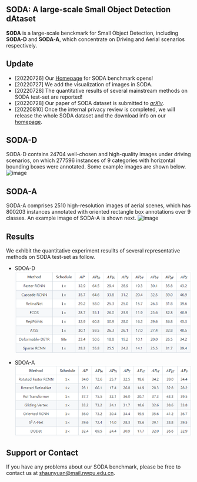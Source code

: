 ## **SODA**: A large-scale **S**mall **O**bject **D**etection d**A**taset
**SODA** is a large-scale benckmark for Small Object Detection, including **SODA-D** and **SODA-A**, which concentrate on Driving and Aerial scenarios respectively.

## **Update**
 - [20220726] Our [Homepage](https://shaunyuan22.github.io/SODA/) for SODA benchmark opens!
 - [20220727] We add the visualization of images in SODA.
 - [20220728] The quantitative results of several mainstream methods on SODA test-set are reported!
 - [20220728] Our paper of SODA dataset is submitted to [*arXiv*](https://arxiv.org/abs/2207.14096).
 - [20220810] Once the internal privacy review is completed, we will release the whole SODA dataset and the download info on our [homepage](https://shaunyuan22.github.io/SODA/).
 <!-- - [20220726] SODA Benchmark is officially available, please refer to the **Download** below. -->
 <!-- - [20220726] [Codes](https://github.com/shaunyuan22/SODA) for training and evaluating of SODA-D and SODA-A dataset are released. -->
 <!-- - [20220726] Pretrained models are released, please see the **Download** part. -->
 
## **SODA-D**
SODA-D contains 24704 well-chosen and high-quality images under driving scenarios, on which 277596 instances of 9 categories with horizontal bounding boxes were annotated. Some example images are shown below.
![image](imgs/sodad_vis.png)

## **SODA-A**
SODA-A comprises 2510 high-resolution images of aerial scenes, which has 800203 instances annotated with oriented rectangle box annotations over 9 classes. An example image of SODA-A is shown next.
![image](imgs/sodaa_vis.png)

## **Results**
We exhibit the quantitative experiment resullts of several representative methods on SODA test-set as follow.
 - SDOA-D
  ![image](imgs/sodad_res.PNG)
    <!--
    | **Method** | **Schedule** | **$AP$** | **$AP_{50}$** | **$AP_{75}$** | **$AP_T$** | **$AP_{eT}$** | **$AP_{rT}$** | **$AP_{gT}$** | **$AP_S$** |
    | :----: | :----: | :----: | :----: | :----: | :----: | :----: | :----: | :----: | :----: |
    | Faster RCNN | $1 \times$ | 32.9 | 64.5 | 29.4 | 28.9 | 19.3 | 30.1 | 35.8 | 43.2 |
    | Cascade RCNN | $1 \times$ |35.7 | 64.6 | 33.8 | 31.2 | 20.4 | 32.5 | 39.0 | 46.9 |
    | RetinaNet | $1 \times$ | 29.2 | 58.0 | 25.3 | 25.0 | 15.7 | 26.3 | 31.8 | 39.6 |
    | FCOS | $1 \times$ | 28.7 | 55.1 | 26.0 | 23.9 | 11.9 | 25.6 | 32.8 | 40.9 |
    | RepPoints | $1 \times$ | 32.9 | 60.8 | 30.9 | 28.0 | 16.2 | 29.6 | 36.8 | 45.3 |
    | ATSS | $1 \times$ | 30.1 | 59.5 | 26.3 | 26.1 | 17.0 | 27.4 | 32.8 | 40.5 |
    | Deformable-DETR | $50e$ | 23.4 | 50.6 | 18.8 | 19.2 | 10.1 | 20.0 | 26.5 | 34.2 |
    | Sparse RCNN | $1 \times$ | 28.3 | 55.8 | 25.5 | 24.2 | 14.1 | 25.5 | 31.7 | 39.4 |
    -->
    
 - SDOA-A
  ![image](imgs/sodaa_res.PNG)
    <!--
    | **Method** | **Schedule** | **$AP$** | **$AP_{50}$** | **$AP_{75}$** | **$AP_T$** | **$AP_{eT}$** | **$AP_{rT}$** | **$AP_{gT}$** | **$AP_S$** |
    | :----: | :----: | :----: | :----: | :----: | :----: | :----: | :----: | :----: | :----: |
    | Rotated Faster RCNN| $1 \times$ | 34.0 | 72.6 | 25.7 | 32.5 | 18.6 | 34.2 | 39.0 | 34.4 |
    | Rotated RetinaNet | $1 \times$ | 28.1 | 66.1 | 17.4 | 26.8 | 14.9 | 28.3 | 32.8 | 28.2 |
    | RoI Transformer | $1 \times$ | 37.7 | 75.5 | 32.1 | 36.0 | 20.7 | 37.3 | 43.3 | 39.5 |
    | Gliding Vertex | $1 \times$ | 33.2 | 73.2 | 24.1 | 31.7 | 18.6 | 32.6 | 38.6 | 33.8 |
    | Oriented RCNN | $1 \times$ | 36.0 | 73.2 | 30.4 | 34.4 | 19.5 | 35.6 | 41.2 | 36.7 |
    | S$^2$ A-Net | $1 \times$ | 29.6 | 72.4 | 14.0 | 28.3 | 15.6 | 29.1 | 33.8 | 29.5 |
    | DODet | $1 \times$ | 32.4 | 69.5 | 24.4 | 30.9 | 17.7 | 32.0 | 36.6 | 32.9 |
    -->

<!--
## **Download**
We provide the downloading of our paper, datasets and pretrained models.
 - Paper: [Towards Large-Scale Small Object Detection: Survey and Benchmarks](https://arxiv.org)
 - Datasets:
   - SODA-D: [OneDrvie](https://www.microsoft.com/onedrive); [BaiduNetDisk](https://pan.baidu.com)
   - SODA-A: [OneDrvie](https://www.microsoft.com/onedrive); [BaiduNetDisk](https://pan.baidu.com)
 - Pretrained Models: Models trained on train-set are available at: [OneDrvie](https://www.microsoft.com/onedrive); [BaiduNetDisk](https://pan.baidu.com)
-->

## **Support or Contact**
If you have any problems about our SODA benchmark, please be free to contact us at shaunyuan@mail.nwpu.edu.cn.
